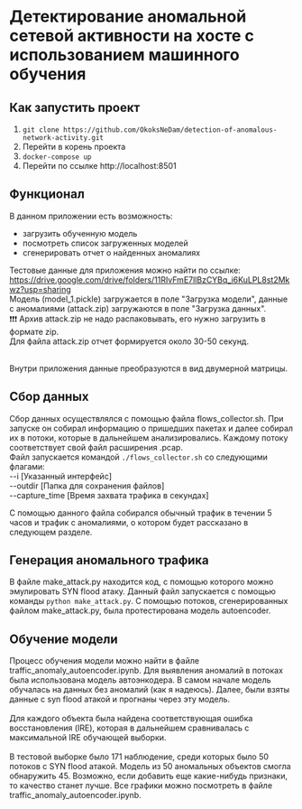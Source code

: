# Детектирование аномальной сетевой активности на хосте с использованием машинного обучения

## Как запустить проект

1. `git clone https://github.com/OkoksNeDam/detection-of-anomalous-network-activity.git`
2. Перейти в корень проекта
3. `docker-compose up`
4. Перейти по ссылке http://localhost:8501

## Функционал

В данном приложении есть возможность:
- загрузить обученную модель
- посмотреть список загруженных моделей
- сгенерировать отчет о найденных аномалиях

Тестовые данные для приложения можно найти по ссылке: https://drive.google.com/drive/folders/11RIvFmE7llBzCYBq_i6KuLPL8st2Mkwz?usp=sharing <br>
Модель (model_1.pickle) загружается в поле "Загрузка модели", данные с аномалиями (attack.zip)
загружаются в поле "Загрузка данных".<br>
❗❗❗ Архив attack.zip не надо распаковывать, его нужно загрузить в формате zip.<br>
Для файла attack.zip отчет формируется около 30-50 секунд.<br><br>

Внутри приложения данные преобразуются в вид двумерной матрицы.

## Сбор данных

Сбор данных осуществлялся с помощью файла flows_collector.sh. При запуске он собирал
информацию о пришедших пакетах и далее собирал их в потоки, которые в дальнейшем анализировались.
Каждому потоку соответствует свой файл расширения .pcap.<br>
Файл запускается командой `./flows_collector.sh` со следующими флагами:<br>
--i [Указанный интерфейс]<br>
--outdir [Папка для сохранения файлов]<br>
--capture_time [Время захвата трафика в секундах]<br>

С помощью данного файла собирался обычный трафик в течении 5 часов и трафик с аномалиями, о котором будет рассказано в следующем разделе.

## Генерация аномального трафика

В файле make_attack.py находится код, с помощью которого можно эмулировать SYN flood атаку. Данный файл
запускается с помощью команды `python make_attack.py`. С помощью потоков, сгенерированных файлом make_attack.py,
была протестирована модель autoencoder.

## Обучение модели

Процесс обучения модели можно найти в файле traffic_anomaly_autoencoder.ipynb.
Для выявления аномалий в потоках была использована модель автоэнкодера. В самом начале модель обучалась
на данных без аномалий (как я надеюсь). Далее, были взяты данные с syn flood атакой и прогнаны через эту модель.<br><br>
Для каждого объекта была найдена соответствующая ошибка восстановления (IRE), которая в дальнейшем сравнивалась
с максимальной IRE обучающей выборки.<br><br>
В тестовой выборке было 171 наблюдение, среди которых было 50 потоков с SYN flood атакой. Модель из 50 аномальных объектов
смогла обнаружить 45. Возможно, если добавить еще какие-нибудь признаки, то качество станет лучше. Все графики можно посмотреть
в файле traffic_anomaly_autoencoder.ipynb.
